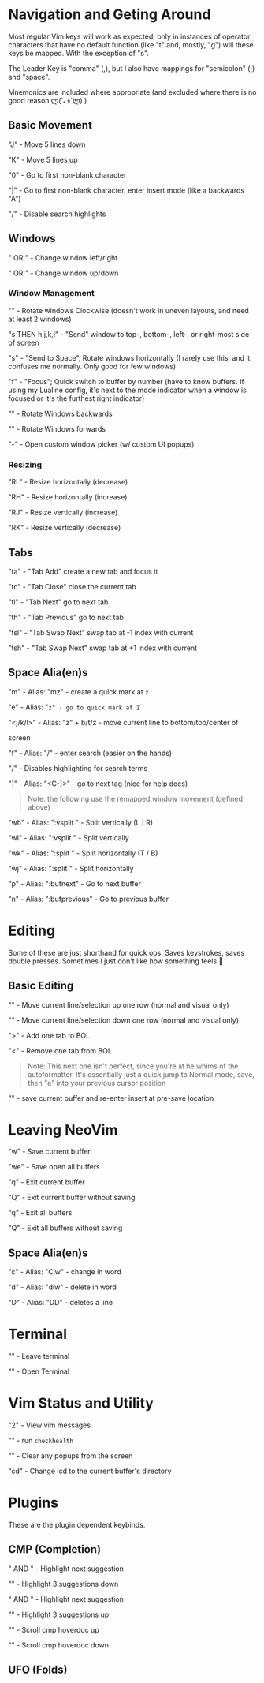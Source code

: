 # Navigation and Geting Around

Most regular Vim keys will work as expected; only in instances of
operator characters that have no default function (like "t" and, mostly, "g")
will these keys be mapped. With the exception of "s".

The Leader Key is "comma" (,), but I also have mappings for "semicolon" (;) and
"space".

Mnemonics are included where appropriate (and excluded where there is no good
reason ლ(´ڡ`ლ) )

## Basic Movement

"J" - Move 5 lines down

"K" - Move 5 lines up

"0" - Go to first non-blank character

"|" - Go to first non-blank character, enter insert mode (like a backwards "A")

"<leader>/" - Disable search highlights

## Windows

"<C-h> OR <C-l>" - Change window left/right

"<C-j> OR <C-k>" - Change window up/down

### Window Management

"<C-g>" - Rotate windows Clockwise (doesn't work in uneven layouts, and need at least
2 windows)

"<leader>s THEN h,j,k,l" - "Send" window to top-, bottom-, left-, or right-most
side of screen

"<leader>s<Space>" - "Send to Space", Rotate windows horizontally (I rarely use
this, and it confuses me normally. Only good for few windows)

"<leader>f" - "Focus"; Quick switch to buffer by number (have to know buffers. If using
my Lualine config, it's next to the mode indicator when a window is focused or
it's the furthest right indicator)

"<M-h>" - Rotate Windows backwards

"<M-l>" - Rotate Windows forwards

"-" - Open custom window picker (w/ custom UI popups)

### Resizing

"RL" - Resize horizontally (decrease)

"RH" - Resize horizontally (increase)

"RJ" - Resize vertically (increase)

"RK" - Resize vertically (decrease)

## Tabs

"ta" - "Tab Add" create a new tab and focus it

"tc" - "Tab Close" close the current tab

"tl" - "Tab Next" go to next tab

"th" - "Tab Previous" go to next tab

"tsl" - "Tab Swap Next" swap tab at -1 index with current

"tsh" - "Tab Swap Next" swap tab at +1 index with current

## Space Alia(en)s

"<Space>m" - Alias: "mz" - create a quick mark at `z`

"<Space>e" - Alias: "`z" - go to quick mark at `z`

"<Space><j/k/l>" - Alias: "z" + b/t/z - move current line to bottom/top/center of

screen

"<Space>f" - Alias: "/" - enter search (easier on the hands)

"<Space>/" - Disables highlighting for search terms

"<Space>]" - Alias: "<C-]>" - go to next tag (nice for help docs)

> Note: the following use the remapped <C-key> window movement (defined above)

"<Space>wh" - Alias: ":vsplit <C-h>" - Split vertically (L | R)

"<Space>wl" - Alias: ":vsplit <C-l>" - Split vertically

"<Space>wk" - Alias: ":split <C-k>" - Split horizontally (T / B)

"<Space>wj" - Alias: ":split <C-j>" - Split horizontally

"<Space>p" - Alias: ":bufnext" - Go to next buffer

"<Space>n" - Alias: ":bufprevious" - Go to previous buffer

# Editing

Some of these are just shorthand for quick ops. Saves keystrokes, saves double
presses. Sometimes I just don't like how something feels 🤷

## Basic Editing

"<Alt-k>" - Move current line/selection up one row (normal and visual only)

"<Alt-j>" - Move current line/selection down one row (normal and visual only)

">" - Add one tab to BOL

"<" - Remove one tab from BOL

> Note: This next one isn't perfect, since you're at he whims of the autoformatter. It's
> essentially just a quick jump to Normal mode, save, then "a" into your previous
> cursor position

"<C-s>" - save current buffer and re-enter insert at pre-save location

# Leaving NeoVim

"<leader>w" - Save current buffer

"<leader>we" - Save open all buffers

"<leader>q" - Exit current buffer

"<leader>Q" - Exit current buffer without saving

"<leader><Space>q" - Exit all buffers

"<leader><Space>Q" - Exit all buffers without saving

## Space Alia(en)s

"<Space>c" - Alias: "Ciw" - change in word

"<Space>d" - Alias: "diw" - delete in word

"<Space>D" - Alias: "DD" - deletes a line

# Terminal

"<Escape>" - Leave terminal

"<C-t>" - Open Terminal

# Vim Status and Utility

"<leader>2" - View vim messages

"<F3>" - run `checkhealth`

"<leader><Tab>" - Clear any popups from the screen

"<leader>cd" - Change lcd to the current buffer's directory

# Plugins

These are the plugin dependent keybinds.

## CMP (Completion)

"<C-j> AND <down>" - Highlight next suggestion

"<Alt-j>" - Highlight 3 suggestions down

"<C-k> AND <up>" - Highlight next suggestion

"<Alt-k>" - Highlight 3 suggestions up

"<C-u>" - Scroll cmp hoverdoc up

"<C-d>" - Scroll cmp hoverdoc down

## UFO (Folds)
